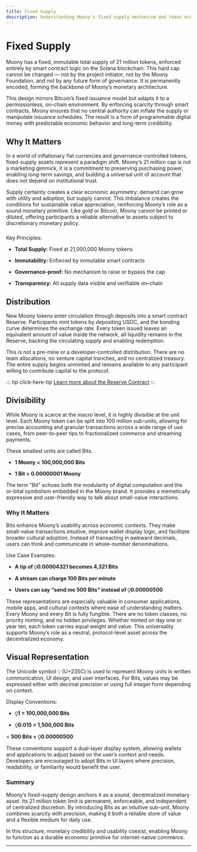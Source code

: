 ```yaml
---
title: Fixed Supply
description: Understanding Moony's fixed supply mechanism and token economics
---
```


# Fixed Supply 

Moony has a fixed, immutable total supply of 21 million tokens, enforced entirely by smart contract logic on the Solana blockchain. This hard cap cannot be changed — not by the project initiator, not by the Moony Foundation, and not by any future form of governance. It is permanently encoded, forming the backbone of Moony’s monetary architecture.

This design mirrors Bitcoin’s fixed issuance model but adapts it to a permissionless, on-chain environment. By enforcing scarcity through smart contracts, Moony ensures that no central authority can inflate the supply or manipulate issuance schedules. The result is a form of programmable digital money with predictable economic behavior and long-term credibility.

## Why It Matters

In a world of inflationary fiat currencies and governance-controlled tokens, fixed-supply assets represent a paradigm shift. Moony’s 21 million cap is not a marketing gimmick, it is a commitment to preserving purchasing power, enabling long-term savings, and building a universal unit of account that does not depend on institutional trust.

Supply certainty creates a clear economic asymmetry: demand can grow with utility and adoption, but supply cannot. This imbalance creates the conditions for sustainable value appreciation, reinforcing Moony’s role as a sound monetary primitive. Like gold or Bitcoin, Moony cannot be printed or diluted, offering participants a reliable alternative to assets subject to discretionary monetary policy.

###

Key Principles:

- **Total Supply:** Fixed at 21,000,000 Moony tokens

- **Immutability:** Enforced by immutable smart contracts

- **Governance-proof:** No mechanism to raise or bypass the cap

- **Transparency:** All supply data visible and verifiable on-chain

## Distribution

New Moony tokens enter circulation through deposits into a smart contract Reserve. Participants mint tokens by depositing USDC, and the bonding curve determines the exchange rate. Every token issued leaves an equivalent amount of value inside the network, all liquidity remains in the Reserve, backing the circulating supply and enabling redemption.

This is not a pre-mine or a developer-controlled distribution. There are no team allocations, no venture capital tranches, and no centralized treasury. The entire supply begins unminted and remains available to any participant willing to contribute capital to the protocol.

::: tip click-here-tip
[Learn more about the Reserve Contract](/tokenomics/reserve-contract)
:::

## Divisibility

While Moony is scarce at the macro level, it is highly divisible at the unit level. Each Moony token can be split into 100 million sub-units, allowing for precise accounting and granular transactions across a wide range of use cases, from peer-to-peer tips to fractionalized commerce and streaming payments.

These smallest units are called Bits.

- **1 Moony = 100,000,000 Bits**

- **1 Bit = 0.00000001 Moony**

The term "Bit" echoes both the modularity of digital computation and the or-bital symbolism embedded in the Moony brand. It provides a memetically expressive and user-friendly way to talk about small-value interactions.

### Why It Matters

Bits enhance Moony’s usability across economic contexts. They make small-value transactions intuitive, improve wallet display logic, and facilitate broader cultural adoption. Instead of transacting in awkward decimals, users can think and communicate in whole-number denominations.

Use Case Examples:

- **A tip of ⍜0.00004321 becomes 4,321 Bits**

- **A stream can charge 100 Bits per minute**

- **Users can say “send me 500 Bits” instead of ⍜0.00000500**

These representations are especially valuable in consumer applications, mobile apps, and cultural contexts where ease of understanding matters. Every Moony and every Bit is fully fungible. There are no token classes, no priority minting, and no hidden privileges. Whether minted on day one or year ten, each token carries equal weight and value. This universality supports Moony’s role as a neutral, protocol-level asset across the decentralized economy.

## Visual Representation

The Unicode symbol ⍜ (U+235C) is used to represent Moony units in written communication, UI design, and user interfaces. For Bits, values may be expressed either with decimal precision or using full integer form depending on context.

Display Conventions:

- **⍜1 = 100,000,000 Bits**

- **⍜0.015 = 1,500,000 Bits**

= **500 Bits = ⍜0.00000500**

These conventions support a dual-layer display system, allowing wallets and applications to adjust based on the user’s context and needs. Developers are encouraged to adopt Bits in UI layers where precision, readability, or familiarity would benefit the user.

### Summary 

Moony’s fixed-supply design anchors it as a sound, decentralized monetary asset. Its 21 million token limit is permanent, enforceable, and independent of centralized discretion. By introducing Bits as an intuitive sub-unit, Moony combines scarcity with precision, making it both a reliable store of value and a flexible medium for daily use.

In this structure, monetary credibility and usability coexist, enabling Moony to function as a durable economic primitive for internet-native commerce.

---